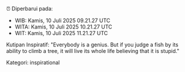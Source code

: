 ⏰ Diperbarui pada:
- WIB: Kamis, 10 Juli 2025 09.21.27 UTC
- WITA: Kamis, 10 Juli 2025 10.21.27 UTC
- WIT: Kamis, 10 Juli 2025 11.21.27 UTC

Kutipan Inspiratif:
"Everybody is a genius. But if you judge a fish by its ability to climb a tree, it will live its whole life believing that it is stupid."


Kategori: inspirational

